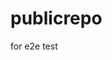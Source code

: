 # publicrepo
for e2e test




























































































































































































































































































































































































































































































































































































































































































































































































































































































































































































































































































































































































































































































































































































































































































































































































































































































































































































































































































































































































































































































































































































































































































































































































































































































































































































































































































































































































































































































































































































































































